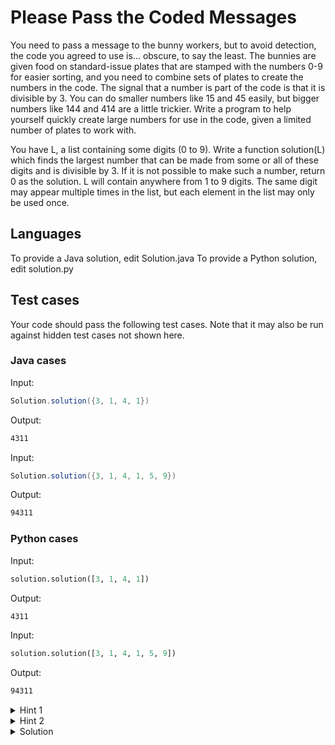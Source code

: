 # Please Pass the Coded Messages

You need to pass a message to the bunny workers, but to avoid detection, the code you agreed to use is... obscure, to say the least. The bunnies are given food on standard-issue plates that are stamped with the numbers 0-9 for easier sorting, and you need to combine sets of plates to create the numbers in the code. The signal that a number is part of the code is that it is divisible by 3. You can do smaller numbers like 15 and 45 easily, but bigger numbers like 144 and 414 are a little trickier. Write a program to help yourself quickly create large numbers for use in the code, given a limited number of plates to work with.

You have L, a list containing some digits (0 to 9). Write a function solution(L) which finds the largest number that can be made from some or all of these digits and is divisible by 3. If it is not possible to make such a number, return 0 as the solution. L will contain anywhere from 1 to 9 digits. The same digit may appear multiple times in the list, but each element in the list may only be used once.

## Languages

To provide a Java solution, edit Solution.java
To provide a Python solution, edit solution.py

## Test cases

Your code should pass the following test cases.
Note that it may also be run against hidden test cases not shown here.

### Java cases

Input:

```java
Solution.solution({3, 1, 4, 1})
```

Output:

```bash
4311
```

Input:

```java
Solution.solution({3, 1, 4, 1, 5, 9})
```

Output:

```bash
94311
```

### Python cases

Input:

```python
solution.solution([3, 1, 4, 1])
```

Output:

```bash
4311
```

Input:

```python
solution.solution([3, 1, 4, 1, 5, 9])
```

Output:

```bash
94311
```

<details>
    <summary>Hint 1</summary>

Basically this means find the longest subsequence whose sum is divisible by 3
</details>

<details>
    <summary>Hint 2</summary>

Reverse hint 1, find the minimum number of elements whose removal results in a set with sum divisible by 3
</details>

<details>
    <summary>Solution</summary>

Let $s$ be the sum of all elements modulo 3. What we could do is to count the frequency of each digit from 0 to 9. If s mod 3 = 0, then the entire set is the longest subset. If s mod 3 = 1, then we just need to decrease the frequency of digits 1, 4, 7 by 1 and form the largest number from there. If these frequencies are 0 from the beginning, then we decreases the frequency of 2, 5, 8 by 2. The other case is similar. Remember to decrease the frequency in an increasing order (that is, we decrease 1 first, if needed then decrease 4 and finally 7, other cases are similar).

Space complexity: $O(1)$ (Since you only need to store digit's frequency)
Time complexity: $O(1)$ (Since you only need to loop through digit frequency list)
</details>
